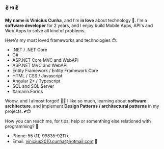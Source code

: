 #### ✌ Hi ✌

**My name is Vinicius Cunha**, and I'm **in love** about technology 💖. I'm a **software developer** for 2 years, and I enjoy build Mobile Apps, API's and Web Apps to solve all kind of problems.

Here's my most loved frameworks and technologies 😍:

- .NET / .NET Core
- C#
- ASP.NET Core MVC and WebAPI
- ASP.NET MVC and WebAPI
- Entity Framework / Entity Framework Core
- HTML / CSS / Javascript
- Angular 2+ / Typescript
- SQL and SQL Server
- Xamarin.Forms

Woow, and I almost forgot! 🤦‍♂️ I like so much, learning about **software architecture**, and implement **Design Patterns / architectural patterns** in my projects. 💕😍 

How you can reach me, for tips, help or somenthing else relationed with programming? 🤝
- Phone: 55 (11) 99835-9211 📞
- Email: vinicius2010.cunha@hotmail.com 📩
